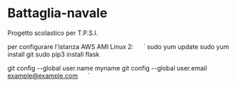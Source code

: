 # Battaglia-navale
Progetto scolastico per T.P.S.I.

per configurare l'istanza AWS AMI Linux 2:
  `  `  ` 
sudo yum update
sudo yum install git
sudo pip3 install flask

git config --global user.name myname
git config --global user.email example@example.com
 `  `  ` 
